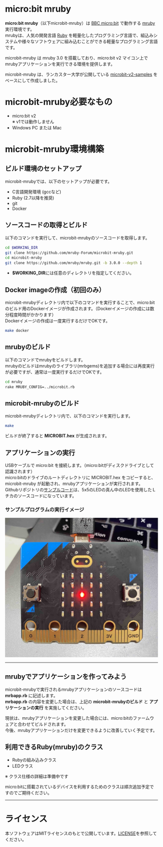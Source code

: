 # micro:bit mruby

**micro:bit mruby**（以下microbit-mruby）は [BBC micro:bit](https://microbit.org/) で動作する [mruby](https://mruby.org/) 実行環境です。  
mrubyは、人気の開発言語 [Ruby](https://www.ruby-lang.org/) を軽量化したプログラミング言語で、組込みシステムや様々なソフトウェアに組み込むことができる軽量なプログラミング言語です。

microbit-mruby は mruby 3.0 を搭載しており、micro:bit v2 マイコン上でmrubyアプリケーションを実行できる環境を提供します。

microbit-mruby は、ランカスター大学が公開している [microbit-v2-samples](https://github.com/lancaster-university/microbit-v2-samples) をベースにして作成しました。

# microbit-mruby必要なもの

- micro:bit v2  
  ※ v1では動作しません
- Windows PC または Mac

# microbit-mruby環境構築

## ビルド環境のセットアップ

microbit-mrubyでは、以下のセットアップが必要です。

- C言語開発環境 (gccなど)
- Ruby (2.7以降を推奨)
- git
- Docker

## ソースコードの取得とビルド

以下のコマンドを実行して、microbit-mrubyのソースコードを取得します。

```bash
cd $WORKING_DIR
git clone https://github.com/mruby-Forum/microbit-mruby.git
cd microbit-mruby
git clone https://github.com/mruby/mruby.git -b 3.0.0 --depth 1
```

- **$WORKING_DIR**には任意のディレクトリを指定してください。

## Docker imageの作成（初回のみ）

microbit-mrubyディレクトリ内で以下のコマンドを実行することで、micro:bitのビルド用のDockerイメージが作成されます。（Dockerイメージの作成には数分程度時間がかかります）  
Dockerイメージの作成は一度実行するだけでOKです。

```bash
make docker
```

## mrubyのビルド

以下のコマンドでmrubyをビルドします。  
mrubyのビルドはmrubyのライブラリ(mrbgems)を追加する場合には再度実行が必要ですが、通常は一度実行するだけでOKです。

```bash
cd mruby
rake MRUBY_CONFIG=../microbit.rb
```

## microbit-mrubyのビルド

microbit-mrubyディレクトリ内で、以下のコマンドを実行します。

```bash
make
```

ビルドが終了すると **MICROBIT.hex** が生成されます。

## アプリケーションの実行

USBケーブルで micro:bit を接続します。（micro:bitがディスクドライブとして認識されます）  
micro:bitのドライブのルートディレクトリに MICROBIT.hex をコピーすると、microbit-mruby が起動され、mrubyアプリケーションが実行されます。  
Githubリポジトリの[サンプルコード](mrbapp.rb)は、5x5のLEDの真ん中のLEDを使用したＬチカのソースコードになっています。

### サンプルプログラムの実行イメージ

![L-chika](https://github.com/mruby-Forum/microbit-mruby/blob/image/img/microbit-mruby-lchika.jpg)

---

## mrubyでアプリケーションを作ってみよう

microbit-mrubyで実行されるmrubyアプリケーションのソースコードは **mrbapp.rb** に記述します。  
**mrbapp.rb** の内容を変更した場合は、上記の **microbit-mrubyのビルド** と **アプリケーションの実行** を実施してください。

現状は、mrubyアプリケーションを変更した場合には、micro:bitのファームウェアと合わせてビルドされます。  
今後、mrubyアプリケーションだけを変更できるように改善していく予定です。

## 利用できるRuby(mruby)のクラス

- Rubyの組み込みクラス
- LEDクラス

※ クラス仕様の詳細は準備中です

micro:bitに搭載されているデバイスを利用するためのクラスは順次追加予定ですのでご期待ください。

---

# ライセンス

本ソフトウェアはMITライセンスのもとで公開しています。[LICENSE](LICENSE)を参照してください。
